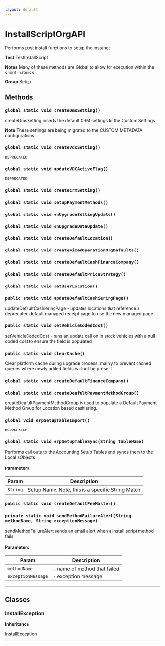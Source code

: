 ```yaml
---
layout: default
---
```

# InstallScriptOrgAPI

Performs post install functions to setup the instance


**Test** TestInstallScript


**Notes** Many of these methods are Global to allow for execution within the client instance


**Group** Setup

## Methods
### `global static void createDmsSetting()`

createDmsSetting inserts the default CRM settings to the Custom Settings


**Note** These settings are being migrated to the CUSTOM METADATA configurations

### `global static void createVdcSetting()`

`DEPRECATED`
### `global static void updateVDCActiveFlag()`

`DEPRECATED`
### `global static void createCrmSetting()`
### `global static void setupPaymentMethods()`
### `global static void onUpgradeSettingUpdate()`
### `global static void onUpgradeDataUpdate()`
### `global static void createDefaultLocation()`
### `global static void createFixedOperationOrgDefaults()`
### `global static void createDefaultCashFinanceCompany()`
### `global static void createDefaultPriceStrategy()`
### `global static void setUserLocation()`
### `public static void updateDefaultCashieringPage()`

updateDefaultCashieringPage - updates locations that reference a deprecated default managed receipt page to use the new managed page

### `public static void setVehicleCodedCost()`

setVehicleCodedCost - runs an update call on in stock vehicles with a null coded cost to ensure the field is populated

### `public static void clearCache()`

Clear platform cache during upgrade process, mainly to prevent cached queries where newly added fields will not be present

### `global static void createDefaultFinanceCompany()`
### `global static void createDeafultPaymentMethodGroup()`

createDeafultPaymentMethodGroup is used to populate a Default Payment Method Group for Location based cashiering.

### `global void erpSetupTableImport()`

`DEPRECATED`
### `global static void erpSetupTableSync(String tableName)`

Performs call outs to the Accounting Setup Tables and syncs them to the Local sObjects

#### Parameters

|Param|Description|
|---|---|
|`String`|Setup Name.  Note, this is a specific String Match|

### `public static void createDefaultFeeMaster()`
### `private static void sendMethodFailureAlert(String methodName, String exceptionMessage)`

sendMethodFailureAlert sends an email alert when a install script method fails

#### Parameters

|Param|Description|
|---|---|
|`methodName`|- name of method that failed|
|`exceptionMessage`|- exception message|

---
## Classes
### InstallException

**Inheritance**

InstallException


---
